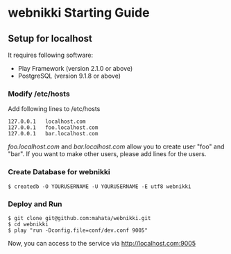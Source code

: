 # webnikki Starting Guide

## Setup for localhost

It requires following software:

* Play Framework (version 2.1.0 or above)
* PostgreSQL (version 9.1.8 or above)

### Modify /etc/hosts

Add following lines to /etc/hosts

    127.0.0.1	localhost.com
    127.0.0.1	foo.localhost.com
    127.0.0.1	bar.localhost.com

*foo.localhost.com* and *bar.localhost.com* allow you to create user "foo" and "bar".  If you want to make other users, please add lines for the users.

### Create Database for webnikki

    $ createdb -O YOURUSERNAME -U YOURUSERNAME -E utf8 webnikki

### Deploy and Run

    $ git clone git@github.com:mahata/webnikki.git
    $ cd webnikki
    $ play "run -Dconfig.file=conf/dev.conf 9005"

Now, you can access to the service via http://localhost.com:9005



